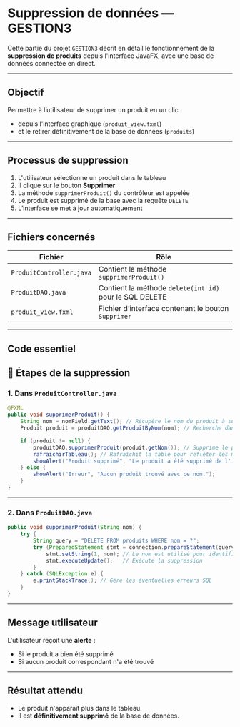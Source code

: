 #  Suppression de données — GESTION3

Cette partie du projet `GESTION3` décrit en détail le fonctionnement de la **suppression de produits** depuis l'interface JavaFX, avec une base de données connectée en direct.

---

##  Objectif

Permettre à l’utilisateur de supprimer un produit en un clic :
- depuis l'interface graphique (`produit_view.fxml`)
- et le retirer définitivement de la base de données (`produits`)

---

##  Processus de suppression

1. L'utilisateur sélectionne un produit dans le tableau
2. Il clique sur le bouton **Supprimer**
3. La méthode `supprimerProduit()` du contrôleur est appelée
4. Le produit est supprimé de la base avec la requête `DELETE`
5. L’interface se met à jour automatiquement

---

##  Fichiers concernés

| Fichier                 | Rôle                                                      |
|------------------------|-----------------------------------------------------------|
| `ProduitController.java` | Contient la méthode `supprimerProduit()`                 |
| `ProduitDAO.java`        | Contient la méthode `delete(int id)` pour le SQL DELETE |
| `produit_view.fxml`      | Fichier d’interface contenant le bouton `Supprimer`      |

---

##  Code essentiel

## 🔧 Étapes de la suppression

### 1. Dans `ProduitController.java`

```java
@FXML
public void supprimerProduit() {
    String nom = nomField.getText(); // Récupère le nom du produit à supprimer
    Produit produit = produitDAO.getProduitByNom(nom); // Recherche dans la BDD

    if (produit != null) {
        produitDAO.supprimerProduit(produit.getNom()); // Supprime le produit
        rafraichirTableau(); // Rafraîchit la table pour refléter les modifications
        showAlert("Produit supprimé", "Le produit a été supprimé de l'inventaire.");
    } else {
        showAlert("Erreur", "Aucun produit trouvé avec ce nom.");
    }
}
```

---

### 2. Dans `ProduitDAO.java`

```java
public void supprimerProduit(String nom) {
    try {
        String query = "DELETE FROM produits WHERE nom = ?";
        try (PreparedStatement stmt = connection.prepareStatement(query)) {
            stmt.setString(1, nom); // Le nom est utilisé pour identifier le produit
            stmt.executeUpdate();   // Exécute la suppression
        }
    } catch (SQLException e) {
        e.printStackTrace(); // Gère les éventuelles erreurs SQL
    }
}
```

---

##  Message utilisateur

L'utilisateur reçoit une **alerte** :

-  Si le produit a bien été supprimé
-  Si aucun produit correspondant n'a été trouvé

---

##  Résultat attendu

- Le produit n'apparaît plus dans le tableau.
- Il est **définitivement supprimé** de la base de données.

